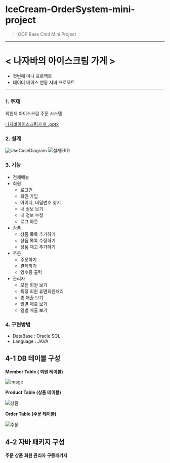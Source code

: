 # IceCream-OrderSystem-mini-project
> OOP Base Cmd Mini Project
------------------------------------------------------------


# < 나자바의 아이스크림 가게 >
* 첫번째 미니 프로젝트
* 데이터 베이스 연동 자바 프로젝트
---------------------------------------------------------------
### 1. 주제 
  회원제 아이스크림 주문 시스템
  

[나자바아이스크림가게_.pptx](https://github.com/Ellie-Jung/IceCream-OrderSystem-mini-project/files/6725017/_.pptx)


### 2. 설계
 ![UseCaseDiagram](https://user-images.githubusercontent.com/81676847/123565236-2b670d80-d7f7-11eb-9bdf-91fdae427666.png)
![설계ERD](https://user-images.githubusercontent.com/81676847/123611953-144b0e80-d83d-11eb-8fc2-3ce10e8c68de.png)



### 3. 기능

  * 전체메뉴 
  * 회원
       * 로그인
       * 회원 가입
       * 아이디, 비밀번호 찾기
       * 내 정보 보기
       * 내 정보 수정
       * 로그 아웃
  * 상품
      * 상품 목록 추가하기
      * 상품 목록 수정하기
      * 상품 재고 추가하기
  * 주문 
      * 주문하기
      * 결제하기
      * 영수증 출력
  * 관리자
      * 모든 회원 보기
      * 특정 회원 휴면회원처리
      * 총 매출 보기
      * 월별 매출 보기
      * 일별 매출 보기
  

### 4. 구현방법
   * DataBase : Oracle SQL
   * Language : JAVA
 ## 4-1 DB 테이블 구성
  
**Member Table ( 회원 테이블)**

 ![image](https://user-images.githubusercontent.com/81676847/123613404-5aed3880-d83e-11eb-9a96-ffd3e1e36698.png)
 
 
 **Product Table (상품 테이블)**
 
 ![상품](https://user-images.githubusercontent.com/81676847/123613694-9daf1080-d83e-11eb-8577-8b90915db173.png)
 
 **Order Table (주문 테이블)**
 
 ![주문](https://user-images.githubusercontent.com/81676847/123613784-b15a7700-d83e-11eb-821d-8cd871320ed5.png)



 ## 4-2 자바 패키지 구성
 **주문**
 **상품**
 **회원**
 **관리자**
 **구동패키지**
